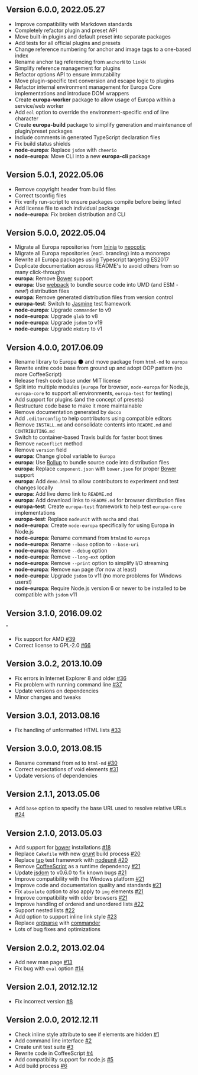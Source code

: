 ## Version 6.0.0, 2022.05.27

* Improve compatibility with Markdown standards
* Completely refactor plugin and preset API
* Move built-in plugins and default preset into separate packages
* Add tests for all official plugins and presets
* Change reference numbering for anchor and image tags to a one-based index
* Rename anchor tag referencing from `anchorN` to `linkN`
* Simplify reference management for plugins
* Refactor options API to ensure immutability
* Move plugin-specific text conversion and escape logic to plugins
* Refactor internal environment management for Europa Core implementations and introduce DOM wrappers
* Create **europa-worker** package to allow usage of Europa within a service/web worker
* Add `eol` option to override the environment-specific end of line character
* Create **europa-build** package to simplify generation and maintenance of plugin/preset packages
* Include comments in generated TypeScript declaration files
* Fix build status shields
* **node-europa**: Replace `jsdom` with `cheerio`
* **node-europa**: Move CLI into a new **europa-cli** package

## Version 5.0.1, 2022.05.06

* Remove copyright header from build files
* Correct tsconfig files
* Fix verify run-script to ensure packages compile before being linted
* Add license file to each individual package
* **node-europa**: Fix broken distribution and CLI

## Version 5.0.0, 2022.05.04

* Migrate all Europa repositories from [!ninja](https://github.com/NotNinja) to [neocotic](https://github.com/neocotic)
* Migrate all Europa repositories (excl. branding) into a monorepo
* Rewrite all Europa packages using Typescript targeting ES2017
* Duplicate documentation across README's to avoid others from so many click-throughs
* **europa**: Remove [Bower](https://bower.io) support
* **europa**: Use [webpack](https://webpack.js.org) to bundle source code into UMD (and ESM - *new!*) distribution files
* **europa**: Remove generated distribution files from version control
* **europa-test**: Switch to [Jasmine](https://jasmine.github.io) test framework
* **node-europa**: Upgrade `commander` to v9
* **node-europa**: Upgrade `glob` to v8
* **node-europa**: Upgrade `jsdom` to v19
* **node-europa**: Upgrade `mkdirp` to v1

## Version 4.0.0, 2017.06.09

* Rename library to Europa :new_moon: and move package from `html-md` to `europa`
* Rewrite entire code base from ground up and adopt OOP pattern (no more CoffeeScript)
* Release fresh code base under MIT license
* Split into multiple modules (`europa` for browser, `node-europa` for Node.js, `europa-core` to support all environments, `europa-test` for testing)
* Add support for plugins (and the concept of presets)
* Restructure code base to make it more maintainable
* Remove documentation generated by `docco`
* Add `.editorconfig` to help contributors using compatible editors
* Remove `INSTALL.md` and consolidate contents into `README.md` and `CONTRIBUTING.md`
* Switch to container-based Travis builds for faster boot times
* Remove `noConflict` method
* Remove `version` field
* **europa**: Change global variable to `Europa`
* **europa**: Use [Rollup](http://rollupjs.org) to bundle source code into distribution files
* **europa**: Replace `component.json` with `bower.json` for proper [Bower](https://bower.io) support
* **europa**: Add `demo.html` to allow contributors to experiment and test changes locally
* **europa**: Add live demo link to `README.md`
* **europa**: Add download links to `README.md` for browser distribution files
* **europa-test**: Create `europa-test` framework to help test `europa-core` implementations
* **europa-test**: Replace `nodeunit` with `mocha` and `chai`
* **node-europa**: Create `node-europa` specifically for using Europa in Node.js
* **node-europa**: Rename command from `htmlmd` to `europa`
* **node-europa**: Rename `--base` option to `--base-uri`
* **node-europa**: Remove `--debug` option
* **node-europa**: Remove `--long-ext` option
* **node-europa**: Remove `--print` option to simplify I/O streaming
* **node-europa**: Remove `man` page (for now at least)
* **node-europa**: Upgrade `jsdom` to v11 (no more problems for Windows users!)
* **node-europa**: Require Node.js version 6 or newer to be installed to be compatible with `jsdom` v11

## Version 3.1.0, 2016.09.02
˚
* Fix support for AMD [#39](https://github.com/neocotic/europa/issues/39)
* Correct license to GPL-2.0 [#66](https://github.com/neocotic/europa/issues/66)

## Version 3.0.2, 2013.10.09

* Fix errors in Internet Explorer 8 and older [#36](https://github.com/neocotic/europa/issues/36)
* Fix problem with running command line [#37](https://github.com/neocotic/europa/issues/37)
* Update versions on dependencies
* Minor changes and tweaks

## Version 3.0.1, 2013.08.16

* Fix handling of unformatted HTML lists [#33](https://github.com/neocotic/europa/issues/33)

## Version 3.0.0, 2013.08.15

* Rename command from `md` to `html-md` [#30](https://github.com/neocotic/europa/issues/30)
* Correct expectations of void elements [#31](https://github.com/neocotic/europa/issues/31)
* Update versions of dependencies

## Version 2.1.1, 2013.05.06

* Add `base` option to specify the base URL used to resolve relative URLs [#24](https://github.com/neocotic/europa/issues/24)

## Version 2.1.0, 2013.05.03

* Add support for [bower](http://twitter.github.io/bower/) installations [#18](https://github.com/neocotic/europa/issues/18)
* Replace `Cakefile` with new [grunt](http://gruntjs.com) build process [#20](https://github.com/neocotic/europa/issues/20)
* Replace [tap](https://github.com/isaacs/node-tap) test framework with [nodeunit](https://github.com/caolan/nodeunit) [#20](https://github.com/neocotic/europa/issues/20)
* Remove [CoffeeScript](http://coffeescript.org) as a runtime dependency [#21](https://github.com/neocotic/europa/issues/21)
* Update [jsdom](https://github.com/tmpvar/jsdom) to v0.6.0 to fix known bugs [#21](https://github.com/neocotic/europa/issues/21)
* Improve compatibility with the Windows platform [#21](https://github.com/neocotic/europa/issues/21)
* Improve code and documentation quality and standards [#21](https://github.com/neocotic/europa/issues/21)
* Fix `absolute` option to also apply to `img` elements [#21](https://github.com/neocotic/europa/issues/21)
* Improve compatibility with older browsers [#21](https://github.com/neocotic/europa/issues/21)
* Improve handling of ordered and unordered lists [#22](https://github.com/neocotic/europa/issues/22)
* Support nested lists [#22](https://github.com/neocotic/europa/issues/22)
* Add option to support inline link style [#23](https://github.com/neocotic/europa/issues/23)
* Replace [optparse](https://github.com/jfd/optparse-js) with [commander](http://visionmedia.github.io/commander.js/)
* Lots of bug fixes and optimizations

## Version 2.0.2, 2013.02.04

* Add new man page [#13](https://github.com/neocotic/europa/issues/13)
* Fix bug with `eval` option [#14](https://github.com/neocotic/europa/issues/14)

## Version 2.0.1, 2012.12.12

* Fix incorrect version [#8](https://github.com/neocotic/europa/issues/8)

## Version 2.0.0, 2012.12.11

* Check inline style attribute to see if elements are hidden [#1](https://github.com/neocotic/europa/issues/1)
* Add command line interface [#2](https://github.com/neocotic/europa/issues/2)
* Create unit test suite [#3](https://github.com/neocotic/europa/issues/3)
* Rewrite code in CoffeeScript [#4](https://github.com/neocotic/europa/issues/4)
* Add compatibility support for node.js [#5](https://github.com/neocotic/europa/issues/5)
* Add build process [#6](https://github.com/neocotic/europa/issues/6)
